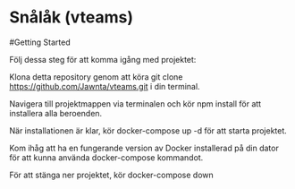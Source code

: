 # Snålåk (vteams)


#Getting Started

Följ dessa steg för att komma igång med projektet:

Klona detta repository genom att köra git clone https://github.com/Jawnta/vteams.git i din terminal.

Navigera till projektmappen via terminalen och kör npm install för att installera alla beroenden.

När installationen är klar, kör docker-compose up -d för att starta projektet.

Kom ihåg att ha en fungerande version av Docker installerad på din dator för att kunna använda docker-compose kommandot.

För att stänga ner projektet, kör docker-compose down

